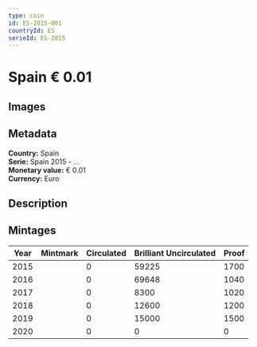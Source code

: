```yaml
---
type: coin
id: ES-2015-001
countryId: ES
serieId: ES-2015
---
```


# Spain € 0.01

## Images


## Metadata

**Country:** Spain\
**Serie:** Spain 2015 - ...\
**Monetary value:** € 0.01\
**Currency:** Euro

## Description


## Mintages
| Year | Mintmark | Circulated | Brilliant Uncirculated | Proof |
| ---- | -------- | ---------- | ---------------------- | ----- |
| 2015 |  | 0| 59225 | 1700 |
| 2016 |  | 0| 69648 | 1040 |
| 2017 |  | 0| 8300 | 1020 |
| 2018 |  | 0| 12600 | 1200 |
| 2019 |  | 0| 15000 | 1500 |
| 2020 |  | 0| 0 | 0 |
